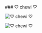 <p align="centre"> ### ♡ chewi ♡

<p align="left"> <img src="https://discord.c99.nl/widget/theme-4/481029686856646657.png" alt="♡ chewi ♡" /> </p>

<p align="left"> <img src="https://komarev.com/ghpvc/?username=cherimeeka&label=Profile%20views&color=0e75b6&style=flat" alt="♡ chewi ♡" /> </p>
